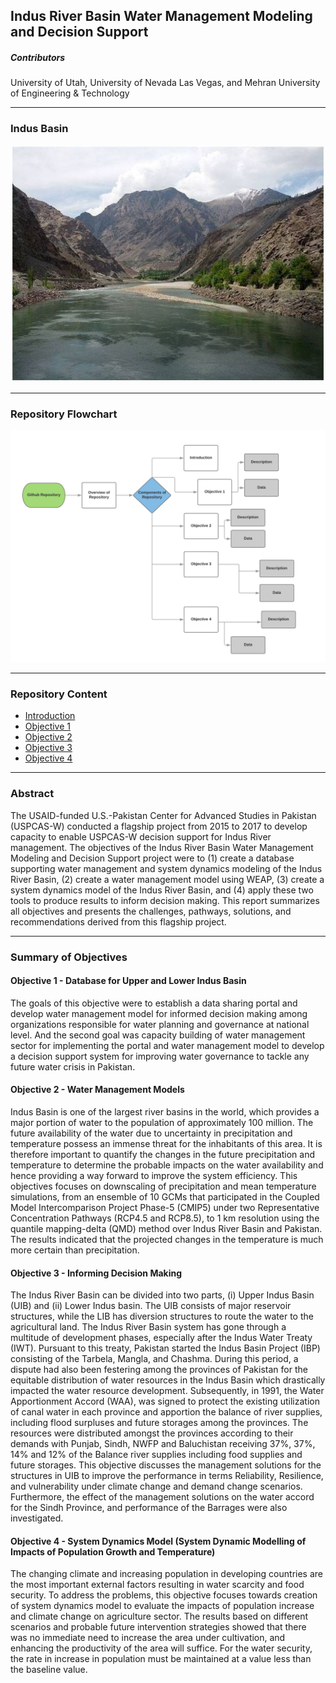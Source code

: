 ## Indus River Basin Water Management Modeling and Decision Support

##### Contributors
University of Utah, University of Nevada Las Vegas, and Mehran University of Engineering & Technology

-----------
### Indus Basin
![Indus Basin](https://github.com/Rafique89/Indus-River-Basin-Water-Management-Modeling-and-Decision-Support/blob/master/Figures/Indus.JPG)

-----------

### Repository Flowchart
![Flowchart](https://github.com/Rafique89/Indus-River-Basin-Water-Management-Modeling-and-Decision-Support/blob/master/Figures/Flowchart.png)

-----------

### Repository Content
* [Introduction](https://github.com/Rafique89/Indus-River-Basin-Water-Management-Modeling-and-Decision-Support/tree/master/Introduction)
* [Objective 1](https://github.com/Rafique89/Indus-River-Basin-Water-Management-Modeling-and-Decision-Support/tree/master/Objective%201)
* [Objective 2](https://github.com/Rafique89/Indus-River-Basin-Water-Management-Modeling-and-Decision-Support/tree/master/Objective%202)
* [Objective 3](https://github.com/Rafique89/Indus-River-Basin-Water-Management-Modeling-and-Decision-Support/tree/master/Objective%203)
* [Objective 4](https://github.com/Rafique89/Indus-River-Basin-Water-Management-Modeling-and-Decision-Support/tree/master/Objective%204) 

----------

### Abstract

The USAID-funded U.S.-Pakistan Center for Advanced Studies in Pakistan (USPCAS-W) conducted a flagship project from 2015 to 2017 to develop capacity to enable USPCAS-W decision support for Indus River management. The objectives of the Indus River Basin Water Management Modeling and Decision Support project were to (1) create a database supporting water management and system dynamics modeling of the Indus River Basin, (2) create a water management model using WEAP, (3) create a system dynamics model of the Indus River Basin, and (4) apply these two tools to produce results to inform decision making. This report summarizes all objectives and presents the challenges, pathways, solutions, and recommendations derived from this flagship project.

----------

### Summary of Objectives

#### Objective 1 - Database for Upper and Lower Indus Basin
The goals of this objective were to establish a data sharing portal and develop water management model for informed decision making among organizations responsible for water planning and governance at national level. And the second goal was capacity building of water management sector for implementing the portal and water management model to develop a decision support system for improving water governance to tackle any future water crisis in Pakistan.  

#### Objective 2 - Water Management Models
Indus Basin is one of the largest river basins in the world, which provides a major portion of water to the population of approximately 100 million. The future availability of the water due to uncertainty in precipitation and temperature possess an immense threat for the inhabitants of this area. It is therefore important to quantify the changes in the future precipitation and temperature to determine the probable impacts on the water availability and hence providing a way forward to improve the system efficiency. This objectives focuses on downscaling of precipitation and mean temperature simulations, from an ensemble of 10 GCMs that participated in the Coupled Model Intercomparison Project Phase-5 (CMIP5) under two Representative Concentration Pathways (RCP4.5 and RCP8.5), to 1 km resolution using the quantile mapping-delta (QMD) method over Indus River Basin and Pakistan. The results indicated that the projected changes in the temperature is much more certain than precipitation.

#### Objective 3 - Informing Decision Making
The Indus River Basin can be divided into two parts, (i) Upper Indus Basin (UIB) and (ii) Lower Indus basin. The UIB consists of major reservoir structures, while the LIB has diversion structures to route the water to the agricultural land. The Indus River Basin system has gone through a multitude of development phases, especially after the Indus Water Treaty (IWT). Pursuant to this treaty, Pakistan started the Indus Basin Project (IBP) consisting of the Tarbela, Mangla, and Chashma. During this period, a dispute had also been festering among the provinces of Pakistan for the equitable distribution of water resources in the Indus Basin which drastically impacted the water resource development. Subsequently, in 1991, the Water Apportionment Accord (WAA), was signed to protect the existing utilization of canal water in each province and apportion the balance of river supplies, including flood surpluses and future storages among the provinces. The resources were distributed amongst the provinces according to their demands with Punjab, Sindh, NWFP and Baluchistan receiving 37%, 37%, 14% and 12% of the Balance river supplies including food supplies and future storages.
This objective discusses the management solutions for the structures in UIB to improve the performance in terms Reliability, Resilience, and vulnerability under climate change and demand change scenarios. Furthermore, the effect of the management solutions on the water accord for the Sindh Province, and performance of the Barrages were also investigated.


#### Objective 4 - System Dynamics Model (System Dynamic Modelling of Impacts of Population Growth and Temperature)
The changing climate and increasing population in developing countries are the most important external factors resulting in water scarcity and food security. To address the problems, this objective focuses towards creation of system dynamics model to evaluate the impacts of population increase and climate change on agriculture sector. The results based on different scenarios and probable future intervention strategies showed that there was no immediate need to increase the area under cultivation, and enhancing the productivity of the area will suffice. For the water security, the rate in increase in population must be maintained at a value less than the baseline value. 
